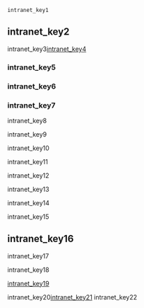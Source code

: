 ```ngMeta
intranet_key1
```
## intranet_key2
intranet_key3[intranet_key4](qZYE-GmKW_c&t=19s)


### intranet_key5
### intranet_key6
### intranet_key7
intranet_key8

intranet_key9

intranet_key10

intranet_key11

intranet_key12

intranet_key13

intranet_key14

intranet_key15

## intranet_key16
intranet_key17

intranet_key18

[intranet_key19](https://en.wikipedia.org/wiki/Internet)


intranet_key20[intranet_key21](https://www.britannica.com/technology/Internet)
intranet_key22